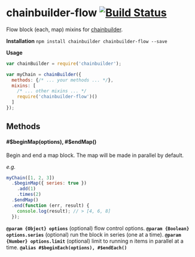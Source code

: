 # chainbuilder-flow [![Build Status](https://travis-ci.org/andrewpmckenzie/chainbuilder-flow.svg)](https://travis-ci.org/andrewpmckenzie/chainbuilder-flow)

Flow block (each, map) mixins for [chainbuilder](https://www.npmjs.com/package/chainbuilder). 

**Installation** `npm install chainbuilder chainbuilder-flow --save`

**Usage**  
```javascript
var chainBuilder = require('chainbuilder');

var myChain = chainBuilder({
  methods: {/* ... your methods ... */},
  mixins: [
    /* ... other mixins ... */
    require('chainbuilder-flow')()
  ]
});
```

## Methods

#### #$beginMap(options), #$endMap()
Begin and end a map block. The map will be made in parallel by default.  

_e.g._  
```javascript
myChain([1, 2, 3])
  .$beginMap({ series: true })
    .add(1)
    .times(2)
  .$endMap()
  .end(function (err, result) {
    console.log(result); // > [4, 6, 8]
  });
```

**`@param {Object} options`** (optional) flow control options.
**`@param {Boolean} options.series`** (optional) run the block in series (one at a time).
**`@param {Number} options.limit`** (optional) limit to running n items in parallel at a time.
**`@alias #$beginEach(options), #$endEach()`**
